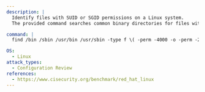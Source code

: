 ```yaml
---
description: |
  Identify files with SUID or SGID permissions on a Linux system.
  The provided command searches common binary directories for files with these special permissions, which can be important for configuration review and privilege escalation assessment.

command: |
  find /bin /sbin /usr/bin /usr/sbin -type f \( -perm -4000 -o -perm -2000 \)

OS:
  - Linux
attack_types:
  - Configuration Review
references:
  - https://www.cisecurity.org/benchmark/red_hat_linux
---
```

